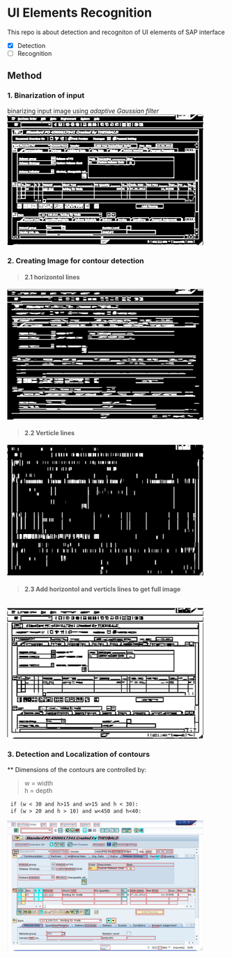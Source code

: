 # UI Elements Recognition
This repo is about detection and recogniton of UI elements of SAP interface
- [x] Detection
- [ ] Recognition

## Method<br>
### 1. Binarization of input<br>
binarizing input image using *adaptive Gaussian filter*
<br>
<img src="binary.jpg" alt="binary image" width="450" height="300" />
<br>
### 2. Creating Image for contour detection<br>
>#### 2.1 horizontol lines<br>
<img src="horizontal_lines.jpg" alt="horizontal_lines" width="450" height="300" /> <br>
>#### 2.2 Verticle lines  <br>
<img src="verticle_lines.jpg" alt="Verticle lines" width="450" height="300"/><br>
>#### 2.3 Add horizontol and verticls lines to get full image 
<br><img src="img_final_bin.jpg" alt="img_final_bin" width="450" height="300" /><br>

### 3. Detection and Localization of contours<br>

** Dimensions of the contours are controlled by:<br>
> w = width<br>
> h = depth <br>
```
 if (w < 30 and h>15 and w>15 and h < 30):
 if (w > 20 and h > 10) and w<450 and h<40:
```

<img src="outlined.jpg" alt="Detected contours" width="450" height="300" /><br>
